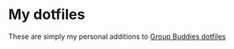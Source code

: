# My dotfiles

These are simply my personal additions to [Group Buddies
dotfiles](https://github.com/groupbuddies/dotfiles)
